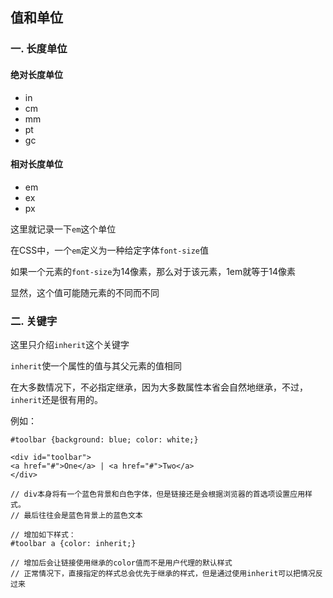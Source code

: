 ## 值和单位
###

### 一. 长度单位

#### 绝对长度单位

* in
* cm
* mm
* pt
* gc

#### 相对长度单位

* em
* ex
* px

这里就记录一下`em`这个单位

在CSS中，一个`em`定义为一种给定字体`font-size`值

如果一个元素的`font-size`为14像素，那么对于该元素，1em就等于14像素

显然，这个值可能随元素的不同而不同


### 二. 关键字

这里只介绍`inherit`这个关键字

`inherit`使一个属性的值与其父元素的值相同

在大多数情况下，不必指定继承，因为大多数属性本省会自然地继承，不过，`inherit`还是很有用的。

例如：

	#toolbar {background: blue; color: white;}

	<div id="toolbar">
	<a href="#">One</a> | <a href="#">Two</a>
	</div>

	// div本身将有一个蓝色背景和白色字体，但是链接还是会根据浏览器的首选项设置应用样式。
	// 最后往往会是蓝色背景上的蓝色文本

	// 增加如下样式：
	#toolbar a {color: inherit;}

	// 增加后会让链接使用继承的color值而不是用户代理的默认样式
	// 正常情况下，直接指定的样式总会优先于继承的样式，但是通过使用inherit可以把情况反过来